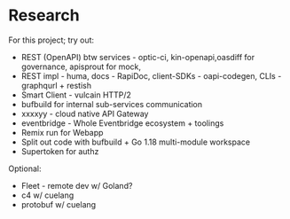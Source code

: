 # Research

For this project; try out:

- REST (OpenAPI) btw services - optic-ci, kin-openapi,oasdiff for governance, apisprout for mock,  
- REST impl - huma, docs - RapiDoc, client-SDKs - oapi-codegen, CLIs - graphqurl + restish
- Smart Client - vulcain HTTP/2
- bufbuild for internal sub-services communication
- xxxxyy - cloud native API Gateway
- eventbridge - Whole Eventbridge ecosystem + toolings <BOOK here>
- Remix run for Webapp
- Split out code with bufbuild + Go 1.18 multi-module workspace
- Supertoken for authz

Optional:

- Fleet - remote dev w/ Goland?
- c4 w/ cuelang
- protobuf w/ cuelang